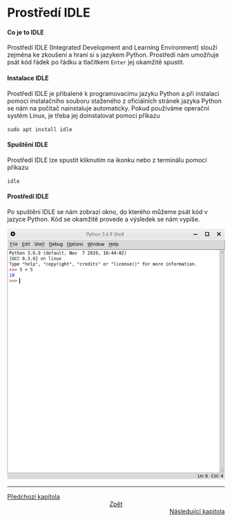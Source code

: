 # Prostředí IDLE

#### Co je to IDLE

Prostředí IDLE (Integrated Development and Learning Environment)
slouží zejména ke zkoušení a hraní si s jazykem Python. Prostředí
nám umožňuje psát kód řádek po řádku a tlačítkem `Enter` jej
okamžitě spustit.

#### Instalace IDLE

Prostředí IDLE je přibalené k programovacímu jazyku
Python a při instalaci pomocí instalačního souboru staženého
z oficiálních stránek jazyka Python se nám na počítač nainstaluje
automaticky. Pokud používáme operační systém Linux, je třeba jej
doinstalovat pomocí příkazu

`sudo apt install idle`

#### Spuštění IDLE

Prostředí IDLE lze spustit kliknutím na ikonku nebo z terminálu
pomocí příkazu

`idle`

#### Prostředí IDLE

Po spuštění IDLE se nám zobrazí okno, do kterého můžeme psát kód
v jazyce Python. Kód se okamžitě provede a výsledek se nám vypíše.

![Prostředí IDLE](../img/idle.png)

---

<div style="text-align: left"  > <a href="programming_languages.md">Předchozí kapitola </a> </div>
<div style="text-align: center"> <a href="../README.md">Zpět                           </a> </div>
<div style="text-align: right" > <a href="basic_math.md">Následující kapitola          </a> </div>